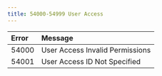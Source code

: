 ```yaml
---
title: 54000-54999 User Access
---
```

<table class="table table-hover">
<thead align="left">
<tr>
<th>Error</th>
<th>Message</th>
</tr>
</thead>
<tbody>
<tr>
<td>54000</td>
<td>User Access Invalid Permissions</td>
</tr>
<tr>
<td>54001</td>
<td>User Access ID Not Specified</td>
</tr>
</tbody>
</table>